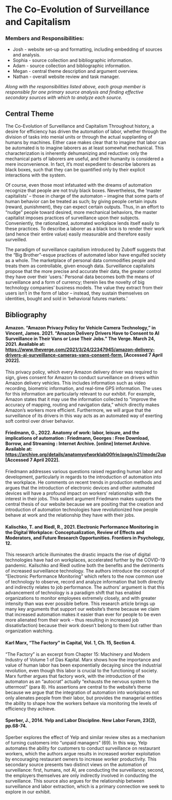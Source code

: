 


# The Co-Evolution of Surveillance and Capitalismㅤㅤㅤㅤ


### Members and Responsibilities:


* Josh - website set-up and formatting, including embedding of sources and analysis.
* Sophia - source collection and bibliographic information.
* Adam -  source collection and bibliographic information.
* Megan - central theme description and argument overview.
* Nathan - overall website review and task manager.

*Along with the responsibilities listed above, each group member is responsible for one primary source analysis and  finding effective secondary sources with which to analyze each source.*
## Central Theme

The Co-Evolution of Surveillance and Capitalism
Throughout history, a desire for efficiency has driven the automation of labor, whether through the division of tasks into menial units or through the actual supplanting of humans by machines. Either case makes clear that to imagine that labor can be automated is to imagine laborers as at least somewhat mechanical. This characterization is inherently dehumanizing and reductive: only the mechanical parts of laborers are useful, and their humanity is considered a mere inconvenience. In fact, it’s most expedient to describe laborers as black boxes, such that they can be quantified only by their explicit interactions with the system.

Of course, even those most infatuated with the dreams of automation recognize that people are not truly black boxes. Nevertheless, the ‘master capitalists’ – those in charge of the automaton – imagine that some parts of human behavior can be treated as such; by giving people certain inputs (reward, punishment), they can expect certain outputs. Thus, in an effort to “nudge” people toward desired, more mechanical behaviors, the master capitalist imposes practices of surveillance upon their subjects. Conveniently, the rationalized, automated workplace lends itself easily to these practices. To describe a laborer as a black box is to render their work (and hence their entire value) easily measurable and therefore easily surveilled.

The paradigm of surveillance capitalism introduced by Zuboff suggests that the “Big Brother”-esque practices of automated labor have engulfed society as a whole. The marketplace of personal data commodifies people and treats them as controllable, given enough data. Surveillance capitalists propose that the more precise and accurate their data, the greater control they have over their ‘users.’ Personal data becomes both the means of surveillance and a form of currency; therein lies the novelty of big technology companies’ business models. The value they extract from their users isn’t in the form of labor – instead, they sustain themselves on identities, bought and sold in ‘behavioral futures markets.’
	



## Bibliography

#### Amazon. “Amazon Privacy Policy for Vehicle Camera Technology,” in Vincent, James. 2021. “Amazon Delivery Drivers Have to Consent to AI Surveillance in Their Vans or Lose Their Jobs.” The Verge. March 24, 2021. Available at: <https://www.theverge.com/2021/3/24/22347945/amazon-delivery-drivers-ai-surveillance-cameras-vans-consent-form.> [Accessed 7 April 2022]. 

This privacy policy, which every Amazon delivery driver was required to sign, gives consent for Amazon to conduct surveillance on drivers within Amazon delivery vehicles. This includes information such as video recording, biometric information, and real-time GPS information. The uses for this information are particularly relevant to our exhibit. For example, Amazon states that it may use the information collected to “improve the accuracy of mapping, routing and navigation data,” which directly makes Amazon’s workers more efficient. Furthermore, we will argue that the surveillance of its drivers in this way acts as an automated way of exerting soft control over driver behavior.


#### Friedmann, G., 2022. Anatomy of work: labor, leisure, and the implications of automation : Friedmann, Georges : Free Download, Borrow, and Streaming : Internet Archive. [online] Internet Archive. Available at: <https://archive.org/details/anatomyofworklab00frie/page/n21/mode/2up> [Accessed 7 April 2022].

Friedmann addresses various questions raised regarding human labor and development, particularly in regards to the introduction of automation into the workplace. He comments on recent trends in production methods and argues that the introduction of electronic devices and other automated devices will have a profound impact on workers’ relationship with the interest in their jobs. This salient argument Friedmann makes supports the central thesis of our website because we are positing that the creation and introduction of automation technologies have revolutionized how people behave at work and the relationship they have with their jobs. 


#### Kalischko, T. and Riedl, R., 2021. Electronic Performance Monitoring in the Digital Workplace: Conceptualization, Review of Effects and Moderators, and Future Research Opportunities. Frontiers in Psychology, 12.

This research article illuminates the drastic impacts the rise of digital technologies have had on workplaces, accelerated further by the COVID-19 pandemic. Kailschko and Riedl outline both the benefits and the detriments of increased surveillance technology. The authors introduce the concept of “Electronic Performance Monitoring” which refers to the now common use of technology to observe, record and analyze information that both directly and indirectly relates to job performance. The authors’ argument is that this advancement of technology is a paradigm shift that has enabled organizations to monitor employees extremely closely, and with greater intensity than was ever possible before. This research article brings up many key arguments that support our website’s theme because we claim that increased automation makes it easier than ever for people to be even more alienated from their work – thus resulting in increased job dissatisfaction) because their work doesn’t belong to them but rather than organization watching. 


#### Karl Marx, “The Factory” in Capital, Vol. 1, Ch. 15, Section 4.

“The Factory” is an excerpt from Chapter 15: Machinery and Modern Industry of Volume 1 of Das Kapital. Marx shows how the importance and value of human labor has been exponentially decaying since the industrial revolution, even though this labor is crucial to the functioning of society. Marx further argues that factory work, with the introduction of the automaton as an “autocrat” actually “exhausts the nervous system to the uttermost” (para 8). His assertions are central to the website’s theme because we argue that the integration of automation into workplaces not only alienates people from their labor, but provides the managerial entities the ability to shape how the workers behave via monitoring the levels of efficiency they achieve.  


#### Sperber, J., 2014. Yelp and Labor Discipline. New Labor Forum, 23(2), pp.68-74.

Sperber explores the effect of Yelp and similar review sites as a mechanism of turning customers into “unpaid managers” (69). In this way, Yelp automates the ability for customers to conduct surveillance on restaurant workers, which the authors argue results in increased worker exploitation by encouraging restaurant owners to increase worker productivity. This secondary source presents two distinct views on the automation of surveillance: first, humans, not AI, are conducting the surveillance; second, the employers themselves are only indirectly involved in conducting the surveillance. This source also argues for the relationship between surveillance and labor extraction, which is a primary connection we seek to explore in our exhibit.



